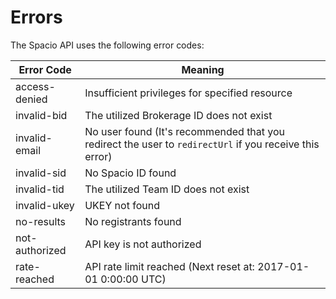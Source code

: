 # Errors

The Spacio API uses the following error codes:


Error Code | Meaning
---------- | -------
access-denied | Insufficient privileges for specified resource
invalid-bid | The utilized Brokerage ID does not exist
invalid-email | No user found (It's recommended that you redirect the user to `redirectUrl` if you receive this error)
invalid-sid | No Spacio ID found
invalid-tid | The utilized Team ID does not exist
invalid-ukey | UKEY not found
no-results | No registrants found
not-authorized | API key is not authorized
rate-reached | API rate limit reached (Next reset at: 2017-01-01 0:00:00 UTC)

